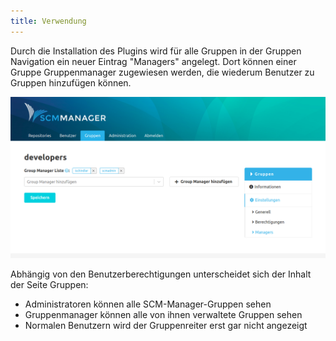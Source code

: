 ```yaml
---
title: Verwendung
---
```

Durch die Installation des Plugins wird für alle Gruppen in der Gruppen Navigation ein neuer Eintrag "Managers" angelegt. Dort können einer Gruppe Gruppenmanager zugewiesen werden, die wiederum Benutzer zu Gruppen hinzufügen können. 

![GroupManager Überblick](assets/overview.png)

Abhängig von den Benutzerberechtigungen unterscheidet sich der Inhalt der Seite Gruppen:

* Administratoren können alle SCM-Manager-Gruppen sehen
* Gruppenmanager können alle von ihnen verwaltete Gruppen sehen
* Normalen Benutzern wird der Gruppenreiter erst gar nicht angezeigt
